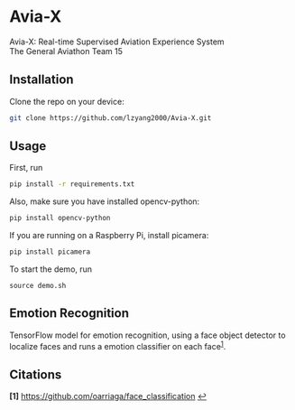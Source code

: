 # Avia-X
Avia-X: Real-time Supervised Aviation Experience System  
The General Aviathon Team 15

## Installation
Clone the repo on your device:
```bash
git clone https://github.com/lzyang2000/Avia-X.git
```

## Usage

First, run 
```bash
pip install -r requirements.txt
```

Also, make sure you have installed opencv-python: 
```bash
pip install opencv-python
```

If you are running on a Raspberry Pi, install picamera:
```bash
pip install picamera
```

To start the demo, run
```console
source demo.sh
```

## Emotion Recognition
TensorFlow model for emotion recognition, using a face object detector to localize faces and runs a emotion classifier on each face<sup id="a1">[1](#f1)</sup>.


## Citations
<b id="f1">[1]</b> https://github.com/oarriaga/face_classification [↩](#a1)



